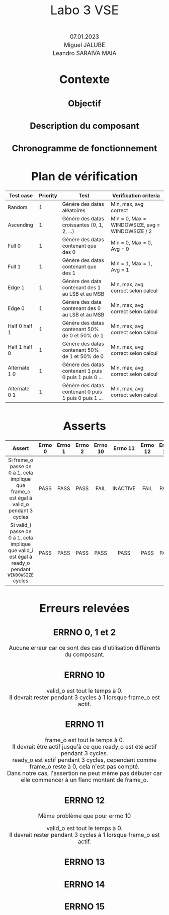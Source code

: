 <style>
    .center-img {
        display: block;
        margin-left: auto;
        margin-right: auto;
    }
</style>

<div style="text-align:center; font-size: 40px; margin-top: 400px">Labo 3 VSE</div>
<div style="text-align:center; font-size: 40px; margin-top: 15px"></h1>
<div style="text-align:center; font-size: 18px; margin-top: 50px">07.01.2023</h3>
<div style="text-align:center; font-size: 18px; margin-top: 5px">Miguel JALUBE</h3>
<div style="text-align:center; font-size: 18px; margin-top: 5px">Leandro SARAIVA MAIA</h3>

<div style="page-break-after: always"></div>

# Contexte

## Objectif


## Description du composant



<div style="page-break-after: always"></div>

## Chronogramme de fonctionnement


# Plan de vérification

| Test case       | Priority | Test                                                                                               | Verification criteria                           |
|-----------------|----------|----------------------------------------------------------------------------------------------------|-------------------------------------------------|
| Random          | 1        | Génère des datas aléatoires                                                                        | Min, max, avg correct                           |
| Ascending       | 1        | Génère des datas croissantes (0, 1, 2, ...)                                                        | Min = 0, Max = WINDOWSIZE, avg = WINDOWSIZE / 2 |
| Full 0          | 1        | Génère des datas contenant que des 0                                                               | Min = 0, Max = 0, Avg = 0                       |
| Full 1          | 1        | Génère des datas contenant que des 1                                                               | Min = 1, Max = 1, Avg = 1                       |
| Edge 1          | 1        | Génère des data contenant des 1 au LSB et au MSB                                                   | Min, max, avg correct selon calcul              |
| Edge 0          | 1        | Génère des data contenant des 0 au LSB et au MSB                                                   | Min, max, avg correct selon calcul              |
| Half 0 half 1   | 1        | Génère des datas contenant 50% de 0 et 50% de 1                                                    | Min, max, avg correct selon calcul              |
| Half 1 half 0   | 1        | Génère des datas contenant 50% de 1 et 50% de 0                                                    | Min, max, avg correct selon calcul              |
| Alternate 1 0   | 1        | Génère des datas contenant 1 puis 0 puis 1 puis 0 ...                                              | Min, max, avg correct selon calcul              |
| Alternate 0 1   | 1        | Génère des datas contenant 0 puis 1 puis 0 puis 1 ...                                              | Min, max, avg correct selon calcul              |

# Asserts

| Assert | Errno 0 | Errno 1 | Errno 2 | Errno 10 | Errno 11 | Errno 12 | Errno 13 | Errno 14 | Errno 15 |
|:-:|:-:|:-:|:-:|:-:|:-:|:-:|:-:|:-:|:-:|
| Si frame_o passe de 0 à 1, cela implique que frame_o est égal à valid_o pendant 3 cycles | PASS | PASS | PASS | FAIL | INACTIVE | FAIL | PASS | PASS | PASS |
| Si valid_i passe de 0 à 1, cela implique que valid_i est égal à ready_o pendant `WINDOWSIZE` cycles | PASS | PASS | PASS | PASS | PASS | PASS | PASS | PASS | PASS |


<div style="page-break-after: always"></div>

# Erreurs relevées
## ERRNO 0, 1 et 2
Aucune erreur car ce sont des cas d'utilisation différents du composant.

## ERRNO 10
valid_o est tout le temps à 0.  
Il devrait rester pendant 3 cycles à 1 lorsque frame_o est actif.

## ERRNO 11
frame_o est tout le temps à 0.  
Il devrait être actif jusqu'à ce que ready_o est été actif pendant 3 cycles.  
ready_o est actif pendant 3 cycles, cependant comme frame_o reste à 0, cela n'est pas compté.  
Dans notre cas, l'assertion ne peut même pas débuter car elle commencer à un flanc montant de frame_o.  

## ERRNO 12
Même problème que pour errno 10  

valid_o est tout le temps à 0.  
Il devrait rester pendant 3 cycles à 1 lorsque frame_o est actif.

## ERRNO 13

## ERRNO 14

## ERRNO 15
